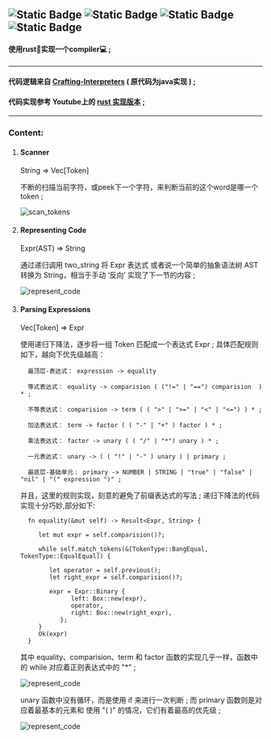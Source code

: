 ![Static Badge](https://img.shields.io/badge/Ubuntu-True-blue)
![Static Badge](https://img.shields.io/badge/Windows-False-red)
![Static Badge](https://img.shields.io/badge/Language-Rust-purple)
![Static Badge](https://img.shields.io/badge/For-Novice-brown)
---
#### 使用rust👾实现一个compiler💻 ;
---

#### 代码逻辑来自 [Crafting-Interpreters][1] ( 原代码为java实现 ) ;

#### 代码实现参考 Youtube上的 [rust 实现版本][2] ;
---
### Content:

1. #### Scanner

   String => Vec[Token]

   不断的扫描当前字符，或peek下一个字符，来判断当前的这个word是哪一个token ;
   
   ![scan_tokens](https://github.com/superbignut/ltl-compiler/blob/master/sources/scan_tokens.png)

2. #### Representing Code
   
   Expr(AST) => String

   通过递归调用 two_string 将 Expr 表达式 或者说一个简单的抽象语法树 AST 转换为 String，相当于手动 ‘反向’ 实现了下一节的内容 ;


   ![represent_code](https://github.com/superbignut/ltl-compiler/blob/master/sources/represent_code.png)


3. #### Parsing Expressions

   Vec[Token] => Expr

   使用递归下降法，逐步将一组 Token 匹配成一个表达式 Expr ; 具体匹配规则如下，越向下优先级越高：

         最顶层-表达式： expression -> equality

         等式表达式： equality -> comparision ( ("!=" | "==") comparision  ) * ;

         不等表达式： comparision -> term ( ( ">" | ">=" | "<" | "<=") ) * ;

         加法表达式： term -> factor ( ( "-" | "+" ) factor ) * ;

         乘法表达式： factor -> unary ( ( "/" | "*") unary ) * ;

         一元表达式： unary -> ( ( "!" | "-" ) unary ) | primary ;
         
         最底层-基础单元： primary -> NUMBER | STRING | "true" | "false" | "nil" | "(" expression ")" ;
   
   并且，这里的规则实现，刻意的避免了前缀表达式的写法 ; 递归下降法的代码实现十分巧妙,部分如下:

         fn equality(&mut self) -> Result<Expr, String> {

            let mut expr = self.comparision()?;

            while self.match_tokens(&[TokenType::BangEqual, TokenType::EqualEqual]) {

               let operator = self.previous();
               let right_expr = self.comparision()?;

               expr = Expr::Binary {
                     left: Box::new(expr),
                     operator,
                     right: Box::new(right_expr),
                  };
            }
            Ok(expr)
         }
   
   其中 equality、comparision、term 和 factor 函数的实现几乎一样，函数中的 while 对应着正则表达式中的 "*" ;


   ![represent_code](https://github.com/superbignut/ltl-compiler/blob/master/sources/parser1.png)


   unary 函数中没有循环，而是使用 if 来进行一次判断 ; 而 primary 函数则是对应着最基本的元素和 使用 "( )" 的情况，它们有着最高的优先级 ; 

   ![represent_code](https://github.com/superbignut/ltl-compiler/blob/master/sources/parser2.png)



[1]:https://craftinginterpreters.com/
[2]:https://www.youtube.com/playlist?list=PLj_VrUwyDuXS4K3n7X4U4qmkjpuA8rJ76